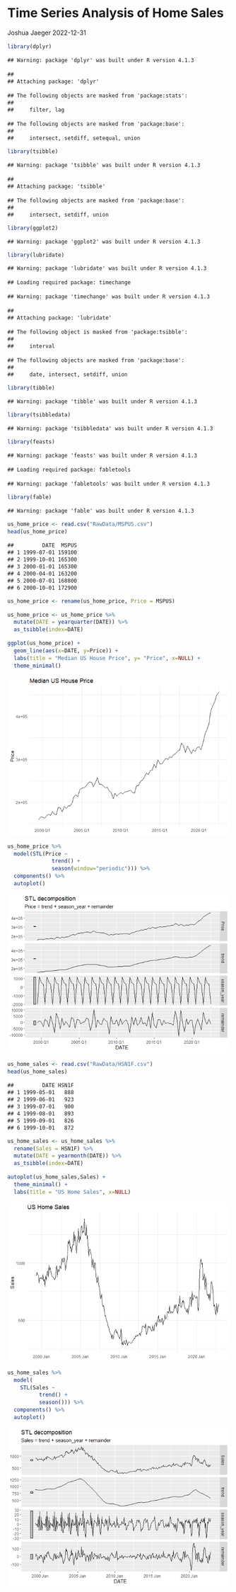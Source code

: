 Time Series Analysis of Home Sales
================
Joshua Jaeger
2022-12-31

``` r
library(dplyr)
```

    ## Warning: package 'dplyr' was built under R version 4.1.3

    ## 
    ## Attaching package: 'dplyr'

    ## The following objects are masked from 'package:stats':
    ## 
    ##     filter, lag

    ## The following objects are masked from 'package:base':
    ## 
    ##     intersect, setdiff, setequal, union

``` r
library(tsibble)
```

    ## Warning: package 'tsibble' was built under R version 4.1.3

    ## 
    ## Attaching package: 'tsibble'

    ## The following objects are masked from 'package:base':
    ## 
    ##     intersect, setdiff, union

``` r
library(ggplot2)
```

    ## Warning: package 'ggplot2' was built under R version 4.1.3

``` r
library(lubridate)
```

    ## Warning: package 'lubridate' was built under R version 4.1.3

    ## Loading required package: timechange

    ## Warning: package 'timechange' was built under R version 4.1.3

    ## 
    ## Attaching package: 'lubridate'

    ## The following object is masked from 'package:tsibble':
    ## 
    ##     interval

    ## The following objects are masked from 'package:base':
    ## 
    ##     date, intersect, setdiff, union

``` r
library(tibble)
```

    ## Warning: package 'tibble' was built under R version 4.1.3

``` r
library(tsibbledata)
```

    ## Warning: package 'tsibbledata' was built under R version 4.1.3

``` r
library(feasts)
```

    ## Warning: package 'feasts' was built under R version 4.1.3

    ## Loading required package: fabletools

    ## Warning: package 'fabletools' was built under R version 4.1.3

``` r
library(fable)
```

    ## Warning: package 'fable' was built under R version 4.1.3

``` r
us_home_price <- read.csv("RawData/MSPUS.csv")
head(us_home_price)
```

    ##         DATE  MSPUS
    ## 1 1999-07-01 159100
    ## 2 1999-10-01 165300
    ## 3 2000-01-01 165300
    ## 4 2000-04-01 163200
    ## 5 2000-07-01 168800
    ## 6 2000-10-01 172900

``` r
us_home_price <- rename(us_home_price, Price = MSPUS)
```

``` r
us_home_price <- us_home_price %>%
  mutate(DATE = yearquarter(DATE)) %>%
  as_tsibble(index=DATE)
```

``` r
ggplot(us_home_price) +
  geom_line(aes(x=DATE, y=Price)) +
  labs(title = "Median US House Price", y= "Price", x=NULL) +
  theme_minimal()
```

![](Time-Series-Analysis-of-Home-Sales_files/figure-gfm/unnamed-chunk-4-1.png)<!-- -->

``` r
us_home_price %>%
  model(STL(Price ~
              trend() +
              season(window="periodic"))) %>%
  components() %>%
  autoplot()
```

![](Time-Series-Analysis-of-Home-Sales_files/figure-gfm/unnamed-chunk-5-1.png)<!-- -->

``` r
us_home_sales <- read.csv("RawData/HSN1F.csv") 
head(us_home_sales)
```

    ##         DATE HSN1F
    ## 1 1999-05-01   888
    ## 2 1999-06-01   923
    ## 3 1999-07-01   900
    ## 4 1999-08-01   893
    ## 5 1999-09-01   826
    ## 6 1999-10-01   872

``` r
us_home_sales <- us_home_sales %>%
  rename(Sales = HSN1F) %>%
  mutate(DATE = yearmonth(DATE)) %>%
  as_tsibble(index=DATE)
```

``` r
autoplot(us_home_sales,Sales) +
  theme_minimal() +
  labs(title = "US Home Sales", x=NULL)
```

![](Time-Series-Analysis-of-Home-Sales_files/figure-gfm/unnamed-chunk-8-1.png)<!-- -->

``` r
us_home_sales %>%
  model(
    STL(Sales ~ 
          trend() +
          season())) %>%
  components() %>%
  autoplot() 
```

![](Time-Series-Analysis-of-Home-Sales_files/figure-gfm/unnamed-chunk-9-1.png)<!-- -->

